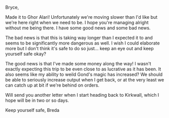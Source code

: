 Bryce,

Made it to Ghor Alari! Unfortunately we're moving slower than I'd like but we're here right when we need to be. I hope you're managing alright without me being there. I have some good news and some bad news.

The bad news is that this is taking way longer than I expected it to and seems to be significantly more dangerous as well. I wish I could elaborate more but I don't think it's safe to do so just... keep an eye out and keep yourself safe okay?

The good news is that I've made some money along the way! I wasn't exactly expecting this trip to be even close to as lucrative as it has been. It also seems like my ability to weild Gond's magic has increased? We should be able to seriously increase output when I get back, or at the very least we can catch up at bit if we're behind on orders.

Will send you another letter when I start heading back to Kirkwall, which I hope will be in two or so days.

Keep yourself safe,
Breda